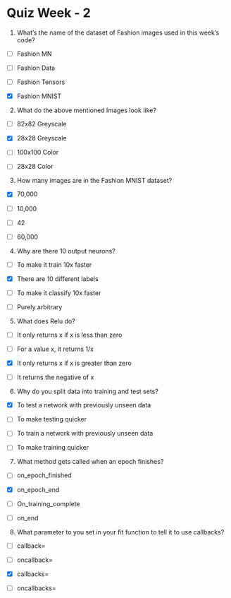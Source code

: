 # Quiz Week - 2


1. What’s the name of the dataset of Fashion images used in this week’s code? 

- [ ] Fashion MN

- [ ] Fashion Data

- [ ] Fashion Tensors

- [x] Fashion MNIST

 
2. What do the above mentioned Images look like?

- [ ] 82x82 Greyscale

- [x] 28x28 Greyscale

- [ ] 100x100 Color

- [ ] 28x28 Color

 
3. How many images are in the Fashion MNIST dataset?

- [x] 70,000

- [ ] 10,000

- [ ] 42

- [ ] 60,000

 
4. Why are there 10 output neurons? 

- [ ] To make it train 10x faster

- [x] There are 10 different labels

- [ ] To make it classify 10x faster

- [ ] Purely arbitrary

 
5. What does Relu do? 

- [ ] It only returns x if x is less than zero

- [ ] For a value x, it returns 1/x

- [x] It only returns x if x is greater than zero

- [ ] It returns the negative of x

 
6. Why do you split data into training and test sets? 

- [x] To test a network with previously unseen data

- [ ] To make testing quicker

- [ ] To train a network with previously unseen data

- [ ] To make training quicker

 
7. What method gets called when an epoch finishes? 

- [ ] on_epoch_finished

- [x] on_epoch_end

- [ ] On_training_complete

- [ ] on_end

 
8. What parameter to you set in your fit function to tell it to use callbacks? 

- [ ] callback=

- [ ] oncallback=

- [x] callbacks= 

- [ ] oncallbacks= 